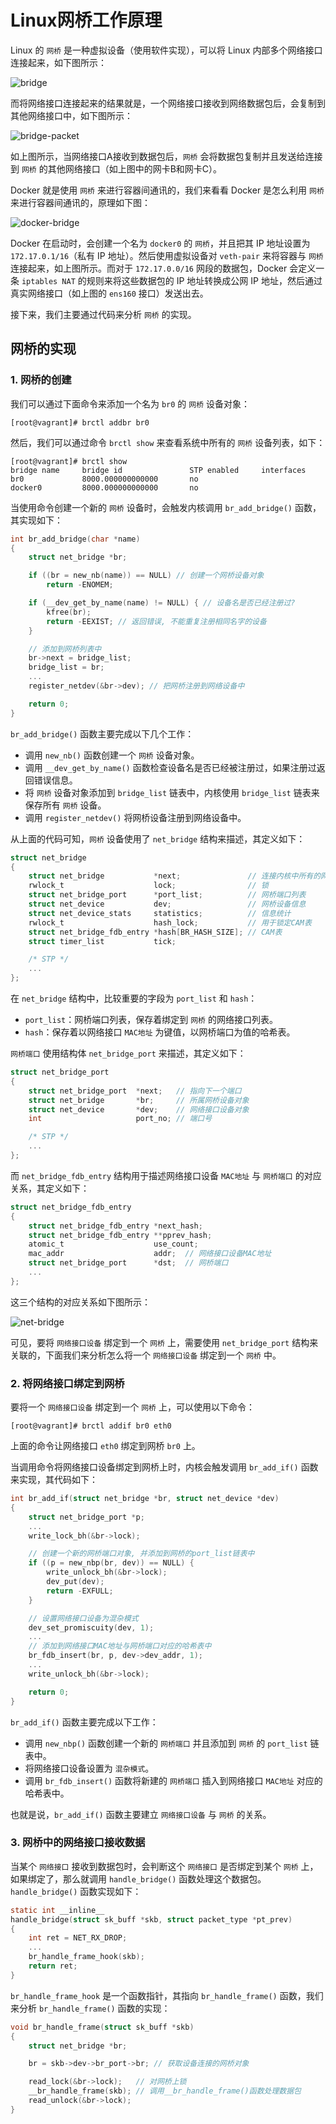 # Linux网桥工作原理

Linux 的 `网桥` 是一种虚拟设备（使用软件实现），可以将 Linux 内部多个网络接口连接起来，如下图所示：

![bridge](https://raw.githubusercontent.com/liexusong/linux-source-code-analyze/master/images/net-bridge/bridge.jpg)

而将网络接口连接起来的结果就是，一个网络接口接收到网络数据包后，会复制到其他网络接口中，如下图所示：

![bridge-packet](https://raw.githubusercontent.com/liexusong/linux-source-code-analyze/master/images/net-bridge/bridge-packet.jpg)

如上图所示，当网络接口A接收到数据包后，`网桥` 会将数据包复制并且发送给连接到 `网桥` 的其他网络接口（如上图中的网卡B和网卡C）。

Docker 就是使用 `网桥` 来进行容器间通讯的，我们来看看 Docker 是怎么利用 `网桥` 来进行容器间通讯的，原理如下图：

![docker-bridge](https://raw.githubusercontent.com/liexusong/linux-source-code-analyze/master/images/net-bridge/docker-bridge.png)

Docker 在启动时，会创建一个名为 `docker0` 的 `网桥`，并且把其 IP 地址设置为 `172.17.0.1/16`（私有 IP 地址）。然后使用虚拟设备对 `veth-pair` 来将容器与 `网桥` 连接起来，如上图所示。而对于 `172.17.0.0/16` 网段的数据包，Docker 会定义一条 `iptables NAT` 的规则来将这些数据包的 IP 地址转换成公网 IP 地址，然后通过真实网络接口（如上图的 `ens160` 接口）发送出去。

接下来，我们主要通过代码来分析 `网桥` 的实现。

## 网桥的实现

### 1. 网桥的创建

我们可以通过下面命令来添加一个名为 `br0` 的 `网桥` 设备对象：

```shell
[root@vagrant]# brctl addbr br0
```

然后，我们可以通过命令 `brctl show` 来查看系统中所有的 `网桥` 设备列表，如下：

```shell
[root@vagrant]# brctl show
bridge name     bridge id               STP enabled     interfaces
br0             8000.000000000000       no
docker0         8000.000000000000       no
```

当使用命令创建一个新的 `网桥` 设备时，会触发内核调用 `br_add_bridge()` 函数，其实现如下：
```c
int br_add_bridge(char *name)
{
    struct net_bridge *br;

    if ((br = new_nb(name)) == NULL) // 创建一个网桥设备对象
        return -ENOMEM;

    if (__dev_get_by_name(name) != NULL) { // 设备名是否已经注册过?
        kfree(br);
        return -EEXIST; // 返回错误, 不能重复注册相同名字的设备
    }

    // 添加到网桥列表中
    br->next = bridge_list;
    bridge_list = br;
    ...
    register_netdev(&br->dev); // 把网桥注册到网络设备中

    return 0;
}
```

`br_add_bridge()` 函数主要完成以下几个工作：
* 调用 `new_nb()` 函数创建一个 `网桥` 设备对象。
* 调用 `__dev_get_by_name()` 函数检查设备名是否已经被注册过，如果注册过返回错误信息。
* 将 `网桥` 设备对象添加到 `bridge_list` 链表中，内核使用 `bridge_list` 链表来保存所有 `网桥` 设备。
* 调用 `register_netdev()` 将网桥设备注册到网络设备中。

从上面的代码可知，`网桥` 设备使用了 `net_bridge` 结构来描述，其定义如下：
```c
struct net_bridge
{
    struct net_bridge           *next;               // 连接内核中所有的网桥对象
    rwlock_t                    lock;                // 锁
    struct net_bridge_port      *port_list;          // 网桥端口列表
    struct net_device           dev;                 // 网桥设备信息
    struct net_device_stats     statistics;          // 信息统计
    rwlock_t                    hash_lock;           // 用于锁定CAM表
    struct net_bridge_fdb_entry *hash[BR_HASH_SIZE]; // CAM表
    struct timer_list           tick;

    /* STP */
    ...
};
```

在 `net_bridge` 结构中，比较重要的字段为 `port_list` 和 `hash`：

* `port_list`：网桥端口列表，保存着绑定到 `网桥` 的网络接口列表。
* `hash`：保存着以网络接口 `MAC地址` 为键值，以网桥端口为值的哈希表。

`网桥端口` 使用结构体 `net_bridge_port` 来描述，其定义如下：
```c
struct net_bridge_port
{
    struct net_bridge_port  *next;   // 指向下一个端口
    struct net_bridge       *br;     // 所属网桥设备对象
    struct net_device       *dev;    // 网络接口设备对象
    int                     port_no; // 端口号

    /* STP */
    ...
};
```

而 `net_bridge_fdb_entry` 结构用于描述网络接口设备 `MAC地址` 与 `网桥端口` 的对应关系，其定义如下：
```c
struct net_bridge_fdb_entry
{
    struct net_bridge_fdb_entry *next_hash;
    struct net_bridge_fdb_entry **pprev_hash;
    atomic_t                    use_count;
    mac_addr                    addr;  // 网络接口设备MAC地址
    struct net_bridge_port      *dst;  // 网桥端口
    ...
};
```

这三个结构的对应关系如下图所示：

![net-bridge](https://raw.githubusercontent.com/liexusong/linux-source-code-analyze/master/images/net-bridge/net-bridge.png)

可见，要将 `网络接口设备` 绑定到一个 `网桥` 上，需要使用 `net_bridge_port` 结构来关联的，下面我们来分析怎么将一个 `网络接口设备` 绑定到一个 `网桥` 中。

### 2. 将网络接口绑定到网桥

要将一个 `网络接口设备` 绑定到一个 `网桥` 上，可以使用以下命令：

```shell
[root@vagrant]# brctl addif br0 eth0
```

上面的命令让网络接口 `eth0` 绑定到网桥 `br0` 上。

当调用命令将网络接口设备绑定到网桥上时，内核会触发调用 `br_add_if()` 函数来实现，其代码如下：

```c
int br_add_if(struct net_bridge *br, struct net_device *dev)
{
    struct net_bridge_port *p;
    ...
    write_lock_bh(&br->lock);

    // 创建一个新的网桥端口对象, 并添加到网桥的port_list链表中
    if ((p = new_nbp(br, dev)) == NULL) { 
        write_unlock_bh(&br->lock);
        dev_put(dev);
        return -EXFULL;
    }

    // 设置网络接口设备为混杂模式
    dev_set_promiscuity(dev, 1);
    ...
    // 添加到网络接口MAC地址与网桥端口对应的哈希表中
    br_fdb_insert(br, p, dev->dev_addr, 1);
    ...
    write_unlock_bh(&br->lock);

    return 0;
}
```

`br_add_if()` 函数主要完成以下工作：
* 调用 `new_nbp()` 函数创建一个新的 `网桥端口` 并且添加到 `网桥` 的 `port_list` 链表中。
* 将网络接口设备设置为 `混杂模式`。
* 调用 `br_fdb_insert()` 函数将新建的 `网桥端口` 插入到网络接口 `MAC地址` 对应的哈希表中。

也就是说，`br_add_if()` 函数主要建立 `网络接口设备` 与 `网桥` 的关系。

### 3. 网桥中的网络接口接收数据

当某个 `网络接口` 接收到数据包时，会判断这个 `网络接口` 是否绑定到某个 `网桥` 上，如果绑定了，那么就调用 `handle_bridge()` 函数处理这个数据包。`handle_bridge()` 函数实现如下：

```c
static int __inline__
handle_bridge(struct sk_buff *skb, struct packet_type *pt_prev)
{
    int ret = NET_RX_DROP;
    ...
    br_handle_frame_hook(skb);
    return ret;
}
```

`br_handle_frame_hook` 是一个函数指针，其指向 `br_handle_frame()` 函数，我们来分析 `br_handle_frame()` 函数的实现：

```c
void br_handle_frame(struct sk_buff *skb)
{
    struct net_bridge *br;

    br = skb->dev->br_port->br; // 获取设备连接的网桥对象

    read_lock(&br->lock);   // 对网桥上锁
    __br_handle_frame(skb); // 调用__br_handle_frame()函数处理数据包
    read_unlock(&br->lock);
}
```
